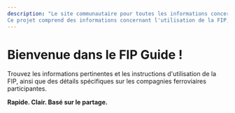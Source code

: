 ```yaml
---
description: "Le site communautaire pour toutes les informations concernant le FIP.
Ce projet comprend des informations concernant l'utilisation de la FIP, ainsi que les caractéristiques particulières propres aux compagnies ferroviaires participantes."
---
```


# Bienvenue dans le FIP Guide !

Trouvez les informations pertinentes et les instructions d'utilisation de la FIP, ainsi que des détails spécifiques sur les compagnies ferroviaires participantes.

**Rapide. Clair. Basé sur le partage.**
